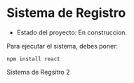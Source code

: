 <h1> Sistema de Registro </h1>

- Estado del proyecto: En construccion.

Para ejecutar el sistema, debes poner: 

```npm install react```

Sistema de Regsitro 2
